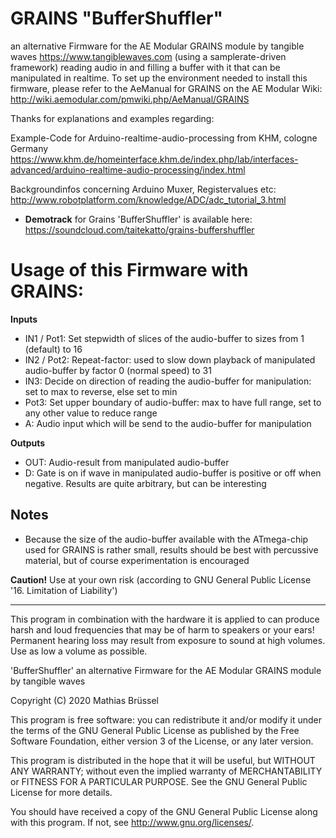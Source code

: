 # GRAINS "BufferShuffler"
an alternative Firmware for the AE Modular GRAINS module by tangible waves https://www.tangiblewaves.com
(using a samplerate-driven framework) reading audio in and filling a buffer with it that can be manipulated in realtime.
To set up the environment needed to install this firmware, please refer to the AeManual for GRAINS on the AE Modular Wiki: http://wiki.aemodular.com/pmwiki.php/AeManual/GRAINS

Thanks for explanations and examples regarding:

Example-Code for Arduino-realtime-audio-processing from KHM, cologne Germany 
https://www.khm.de/homeinterface.khm.de/index.php/lab/interfaces-advanced/arduino-realtime-audio-processing/index.html

Backgroundinfos concerning Arduino Muxer, Registervalues etc: 
http://www.robotplatform.com/knowledge/ADC/adc_tutorial_3.html

* __Demotrack__ for Grains 'BufferShuffler' is available here: https://soundcloud.com/taitekatto/grains-buffershuffler

# Usage of this Firmware with GRAINS:

__Inputs__

* IN1 / Pot1: Set stepwidth of slices of the audio-buffer to sizes from 1 (default) to 16
* IN2 / Pot2: Repeat-factor: used to slow down playback of manipulated audio-buffer by factor 0 (normal speed) to 31
* IN3:        Decide on direction of reading the audio-buffer for manipulation: set to max to reverse, else set to min 
* Pot3:       Set upper boundary of audio-buffer: max to have full range, set to any other value to reduce range
* A:          Audio input which will be send to the audio-buffer for manipulation

__Outputs__

* OUT:        Audio-result from manipulated audio-buffer
* D:          Gate is on if wave in manipulated audio-buffer is positive or off when negative. Results are quite arbitrary, but can be interesting

## Notes

* Because the size of the audio-buffer available with the ATmega-chip used for GRAINS is rather small, results should be best with percussive material, but of course experimentation is encouraged

__Caution!__ Use at your own risk (according to GNU General Public License '16. Limitation of Liability')

-------------------------------------------------------------  

This program in combination with the hardware it is applied to can produce harsh and loud frequencies that may be of harm to speakers or your ears! Permanent hearing loss may result from exposure to sound at high volumes. Use as low a volume as possible.

'BufferShuffler' an alternative Firmware for the AE Modular GRAINS module by tangible waves

Copyright (C) 2020  Mathias Brüssel

This program is free software: you can redistribute it and/or modify
it under the terms of the GNU General Public License as published by
the Free Software Foundation, either version 3 of the License, or
any later version.

This program is distributed in the hope that it will be useful,
but WITHOUT ANY WARRANTY; without even the implied warranty of
MERCHANTABILITY or FITNESS FOR A PARTICULAR PURPOSE.  See the
GNU General Public License for more details.

You should have received a copy of the GNU General Public License
along with this program.  If not, see <http://www.gnu.org/licenses/>.
